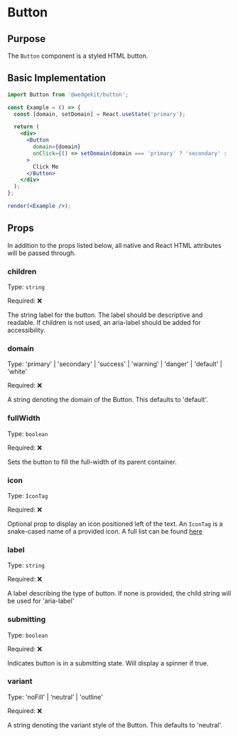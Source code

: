# Button

## Purpose

The `Button` component is a styled HTML button.

## Basic Implementation

```jsx
import Button from '@wedgekit/button';

const Example = () => {
  const [domain, setDomain] = React.useState('primary');

  return (
    <div>
      <Button
        domain={domain}
        onClick={() => setDomain(domain === 'primary' ? 'secondary' : 'primary')}
      >
        Click Me
      </Button>
    </div>
  );
};

render(<Example />);
```

## Props

In addition to the props listed below, all native and React HTML attributes will be passed through.

### children

Type: `string`

Required: ❌

The string label for the button. The label should be descriptive and readable. If children is not used, an aria-label should be added for accessibility.

### domain

Type: 'primary' | 'secondary' | 'success' | 'warning' | 'danger' | 'default' | 'white'

Required: ❌

A string denoting the domain of the Button. This defaults to 'default'.

### fullWidth

Type: `boolean`

Required: ❌

Sets the button to fill the full-width of its parent container.

### icon

Type: `IconTag`

Required: ❌

Optional prop to display an icon positioned left of the text. An `IconTag` is a snake-cased name of a provided icon. A full list can be found [here](/visualGuidelines/icons/design)

### label

Type: `string`

Required: ❌

A label describing the type of button. If none is provided, the child string will be used for 'aria-label'

### submitting

Type: `boolean`

Required: ❌

Indicates button is in a submitting state. Will display a spinner if true.

### variant

Type: 'noFill' | ‘neutral’ | 'outline'

Required: ❌

A string denoting the variant style of the Button. This defaults to 'neutral'.
